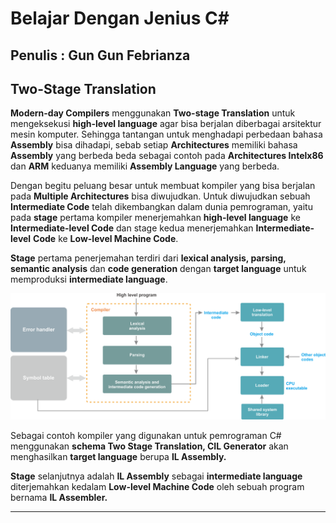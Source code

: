 # Belajar Dengan Jenius C#

## Penulis : Gun Gun Febrianza

## Two-Stage Translation

**Modern-day Compilers** menggunakan **Two-stage Translation** untuk mengeksekusi **high-level language** agar bisa berjalan diberbagai arsitektur mesin komputer. Sehingga tantangan untuk menghadapi perbedaan bahasa **Assembly** bisa dihadapi, sebab setiap **Architectures** memiliki bahasa **Assembly** yang berbeda beda sebagai contoh pada **Architectures Intelx86** dan **ARM** keduanya memiliki **Assembly Language** yang berbeda. 

Dengan begitu peluang besar untuk membuat kompiler yang bisa berjalan pada **Multiple Architectures** bisa diwujudkan. 
Untuk diwujudkan sebuah **Intermediate Code** telah dikembangkan dalam dunia pemrograman, yaitu pada **stage** pertama kompiler menerjemahkan **high-level language** ke **Intermediate-level Code** dan stage kedua menerjemahkan **Intermediate-level** **Code** ke **Low-level Machine Code**. 

**Stage** pertama penerjemahan terdiri dari **lexical analysis, parsing, semantic analysis** dan **code generation** dengan **target language** untuk memproduksi **intermediate language**.

![](../assets/TwoStageTranslation.png)

Sebagai contoh kompiler yang digunakan untuk pemrograman C# menggunakan **schema Two Stage Translation, CIL Generator** akan menghasilkan **target language** berupa **IL Assembly.** 

**Stage** selanjutnya adalah **IL Assembly** sebagai **intermediate language** diterjemahkan kedalam **Low-level Machine Code** oleh sebuah program bernama **IL Assembler.** 

---------------------

